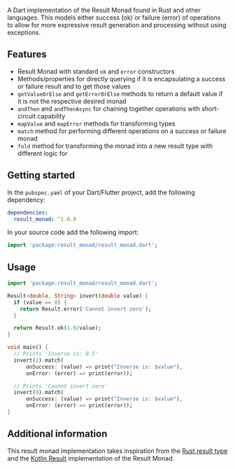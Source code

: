 A Dart implementation of the Result Monad found in Rust and other languages. 
This models either success (ok) or failure (error) of operations to allow for
more expressive result generation and processing without using exceptions.

## Features

* Result Monad with standard `ok` and `error` constructors
* Methods/properties for directly querying if it is encapsulating a success 
or failure result and to get those values
* `getValueOrElse` and `getErrorOrElse` methods to return a default value if 
it is not the respective desired monad
* `andThen` and `andThenAsync` for chaining together operations with short-circuit capability
* `mapValue` and `mapError` methods for transforming types
* `match` method for performing different operations on a success or failure
monad
* `fold` method for transforming the monad into a new result type with different
logic for 

## Getting started

In the `pubspec.yaml` of your Dart/Flutter project, add the following dependency:

```yaml
dependencies:
  result_monad: ^1.0.0
```

In your source code add the following import:

```dart
import 'package:result_monad/result_monad.dart';
```

## Usage

```dart
import 'package:result_monad/result_monad.dart';

Result<double, String> invert(double value) {
  if (value == 0) {
    return Result.error('Cannot invert zero');
  }

  return Result.ok(1.0/value);
}

void main() {
  // Prints 'Inverse is: 0.5'
  invert(2).match(
      onSuccess: (value) => print("Inverse is: $value"),
      onError: (error) => print(error));

  // Prints 'Cannot invert zero'
  invert(0).match(
      onSuccess: (value) => print("Inverse is: $value"),
      onError: (error) => print(error));
}
```

## Additional information

This result monad implementation takes inspiration from the 
[Rust result type](https://doc.rust-lang.org/std/result/index.html)
and the [Kotlin Result](https://github.com/michaelbull/kotlin-result)
implementation of the Result Monad.